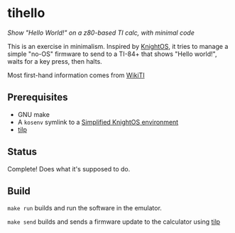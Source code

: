# tihello

*Show "Hello World!" on a z80-based TI calc, with minimal code*

This is an exercise in minimalism. Inspired by [KnightOS][knightos], it tries
to manage a simple "no-OS" firmware to send to a TI-84+ that shows
"Hello world!", waits for a key press, then halts.

Most first-hand information comes from [WikiTI][wikiti]

## Prerequisites

* GNU make
* A `kosenv` symlink to a [Simplified KnightOS environment][kosenv]
* [tilp][tilp]

## Status

Complete! Does what it's supposed to do.

## Build

`make run` builds and run the software in the emulator.

`make send` builds and sends a firmware update to the calculator using
[tilp][tilp]

[wikiti]: http://wikiti.brandonw.net/index.php
[knightos]: https://knightos.org/
[kosenv]: https://github.com/hsoft/knightosenv
[tilp]: http://lpg.ticalc.org/prj_tilp/
